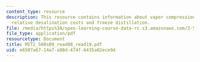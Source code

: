 ```yaml
---
content_type: resource
description: This resource contains information about vapor compression distillation,
  relative desalination costs and freeze distillation.
file: /media/https%3A/open-learning-course-data-rc.s3.amazonaws.com/2-500-desalination-and-water-purification-spring-2009/e6507a6714a7a88d474f6435a02ece9d_MIT2_500s09_read08_read19.pdf
file_type: application/pdf
resourcetype: Document
title: MIT2_500s09_read08_read19.pdf
uid: e6507a67-14a7-a88d-474f-6435a02ece9d
---
```

